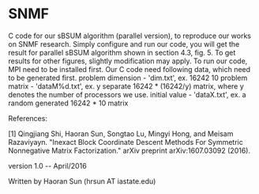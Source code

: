 # SNMF
C code for our sBSUM algorithm (parallel version), to reproduce our works on SNMF research.
Simply configure and run our code, you will get the result for parallel sBSUM algorithm shown in section 4.3, fig. 5. To get results for other figures, slightly modification may apply.
To run our code, MPI need to be installed first. 
Our C code need following data, which need to be generated first.
problem dimension - 'dim.txt', ex. 16242	 10
problem matrix - 'dataM%d.txt', ex. y separate 16242 * (16242/y) matrix, where y denotes the number of processors we use.
initial value - 'dataX.txt', ex. a random generated 16242 * 10 matrix

References:

[1] Qingjiang Shi, Haoran Sun, Songtao Lu, Mingyi Hong, and Meisam Razaviyayn. 
   "Inexact Block Coordinate Descent Methods For Symmetric Nonnegative Matrix Factorization." 
   arXiv preprint arXiv:1607.03092 (2016).

version 1.0 -- April/2016

Written by Haoran Sun (hrsun AT iastate.edu)
